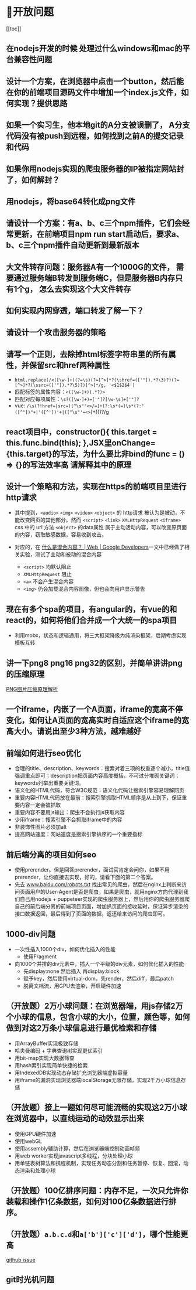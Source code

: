 # :thinking:开放问题

[[toc]]

## 在nodejs开发的时候 处理过什么windows和mac的平台兼容性问题

## 设计一个方案，在浏览器中点击一个button，然后能在你的前端项目源码文件中增加一个index.js文件，如何实现？提供思路

## 如果一个实习生，他本地git的A分支被误删了， A分支代码没有被push到远程，如何找到之前A的提交记录和代码

## 如果你用nodejs实现的爬虫服务器的IP被指定网站封了，如何解封？

## 用nodejs，将base64转化成png文件

## 请设计一个方案：有a、b、c三个npm插件，它们会经常更新，在前端项目npm run start启动后，要求a、b、c三个npm插件自动更新到最新版本

## 大文件转存问题：服务器A有一个1000G的文件， 需要通过服务端B转发到服务端C，但是服务器B内存只有1个g， 怎么去实现这个大文件转存

## 如何实现内网穿透，端口转发了解一下？

## 请设计一个攻击服务器的策略

## 请写一个正则，去除掉html标签字符串里的所有属性，并保留src和href两种属性
* `html.replace(/<([\w-]+)(?=\s)(?=[^>]*?(\shref=(['"]).*?\3)?)(?=[^>]*?(\ssrc=(['"]).*?\5)?)[^>]*/g, '<$1$2$4')`
* 匹配标签的属性内容：`<([\w-]+)(.*?)>`
* 匹配对应每项属性：`\s?([\w-]+)=['"]?[\w-\s]+['"]?`
* vue: `/\s(?!href=|src=)[^\s"'<>/=]+(?:\s*(=)\s*(?:"([^"])"+|'([^'])'+|([^\s"'=<>`]+)))?/g


## react项目中，constructor(){ this.target = this.func.bind(this); },JSX里onChange={this.target}的写法，为什么要比非bind的func = () => {}的写法效率高 请解释其中的原理

## 设计一个策略和方法，实现在https的前端项目里进行http请求
* 其中提到，`<audio>` `<img>` `<video>` `<object>` 的 http请求 被认为是被动，不能改变网页的其他部分。然而 `<script>` `<link>` `XMLHttpRequest` `<iframe> ` css 中的 url 方法 `<object>` 的data属性 属于主动活动内容，可以改变原页面的内容，窃取敏感数据，容易收到攻击。

* 对应的，在 [什么是混合内容？ | Web | Google Developers](https://developers.google.com/web/fundamentals/security/prevent-mixed-content/what-is-mixed-content?hl=zh-cn)一文中已经做了相关实验，测试了主动和被动的混合内容

   * `<script>` 均默认阻止
   * `XMLHttpRequest` 阻止
   * `<a>` 不会产生混合内容
   * `<img>` 仍会加载混合内容图像，但也会向用户显示警告

## 现在有多个spa的项目，有angular的，有vue的和react的，如何将他们合并成一个大统一的spa项目
* 利用mobx，状态和逻辑通用，将三大框架降级为纯渲染框架，后期考虑实现模板互转

## 讲一下png8 png16 png32的区别，并简单讲讲png的压缩原理
[PNG图片压缩原理解析](https://juejin.im/post/6844903798658318343)

## 一个iframe，内嵌了一个A页面，iframe的宽高不停变化，如何让A页面的宽高实时自适应这个iframe的宽高大小。请说出至少3种方法，越难越好

## 前端如何进行seo优化
* 合理的title、description、keywords：搜索对着三项的权重逐个减小，title值强调重点即可；description把页面内容高度概括，不可过分堆砌关键词；keywords列举出重要关键词。
* 语义化的HTML代码，符合W3C规范：语义化代码让搜索引擎容易理解网页
* 重要内容HTML代码放在最前：搜索引擎抓取HTML顺序是从上到下，保证重要内容一定会被抓取
* 重要内容不要用js输出：爬虫不会执行js获取内容
* 少用iframe：搜索引擎不会抓取iframe中的内容
* 非装饰性图片必须加alt
* 提高网站速度：网站速度是搜索引擎排序的一个重要指标

## 前后端分离的项目如何seo
* 使用prerender。但是回答prerender，面试官肯定会问你，如果不用prerender，让你直接去实现，好的，请看下面的第二个答案。
* 先去 www.baidu.com/robots.txt 找出常见的爬虫，然后在nginx上判断来访问页面用户的User-Agent是否是爬虫，如果是爬虫，就用nginx方向代理到我们自己用nodejs + puppeteer实现的爬虫服务器上，然后用你的爬虫服务器爬自己的前后端分离的前端项目页面，增加扒页面的接收延时，保证异步渲染的接口数据返回，最后得到了页面的数据，返还给来访问的爬虫即可。

## 1000-div问题
* 一次性插入1000个div，如何优化插入的性能
  * 使用Fragment
* 向1000个并排的div元素中，插入一个平级的div元素，如何优化插入的性能
  * 先display:none 然后插入 再display:block
  * 赋予key，然后使用virtual-dom，先render，然后diff，最后patch
  * 脱离文档流，用GPU去渲染，开启硬件加速

## （开放题）2万小球问题：在浏览器端，用js存储2万个小球的信息，包含小球的大小，位置，颜色等，如何做到对这2万条小球信息进行最优检索和存储

* 用ArrayBuffer实现极致存储
* 哈夫曼编码 + 字典查询树实现更优索引
* 用bit-map实现大数据筛查
* 用hash索引实现简单快捷的检索
* 用IndexedDB实现动态存储扩充浏览器端虚拟容量
* 用iframe的漏洞实现浏览器端localStorage无限存储，实现2千万小球信息存储

## （开放题）接上一题如何尽可能流畅的实现这2万小球在浏览器中，以直线运动的动效显示出来

* 使用GPU硬件加速
* 使用webGL
* 使用assembly辅助计算，然后在浏览器端控制动画帧频
* 用web worker实现javascript多线程，分块处理小球
* 用单链表树算法和携程机制，实现任务动态分割和任务暂停、恢复、回滚，动态渲染和处理小球

## （开放题）100亿排序问题：内存不足，一次只允许你装载和操作1亿条数据，如何对100亿条数据进行排序。

## （开放题）`a.b.c.d`和`a['b']['c']['d']`，哪个性能更高
[github issue](https://github.com/airuikun/Weekly-FE-Interview/issues/19)

## git时光机问题
